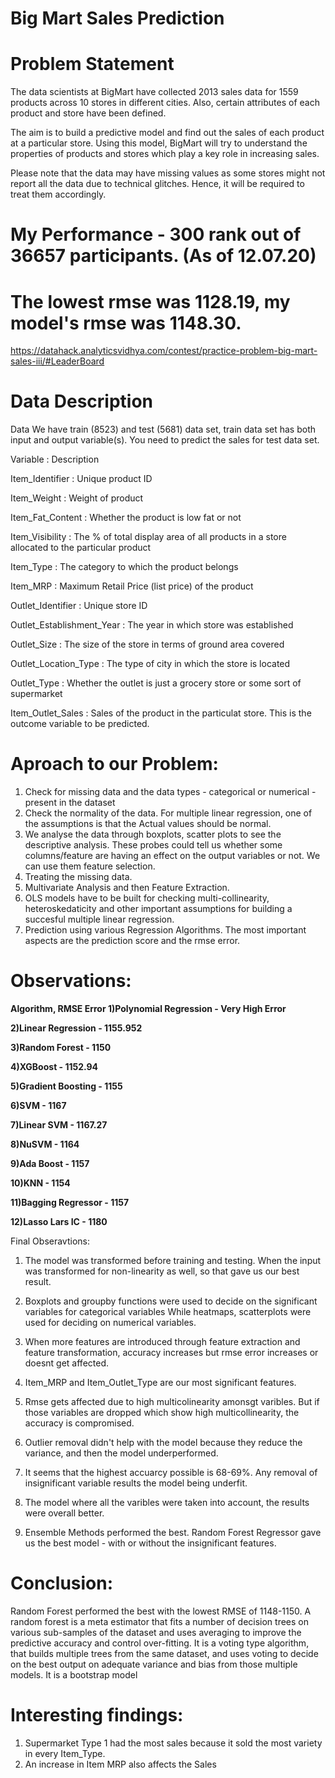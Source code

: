 # Big Mart Sales Prediction

# Problem Statement
The data scientists at BigMart have collected 2013 sales data for 1559 products across 10 stores in different cities. Also, certain attributes of each product and store have been defined.

The aim is to build a predictive model and find out the sales of each product at a particular store. Using this model, BigMart will try to understand the properties of products and stores which play a key role in increasing sales.

Please note that the data may have missing values as some stores might not report all the data due to technical glitches. Hence, it will be required to treat them accordingly.

# My Performance - 300 rank out of 36657 participants. (As of 12.07.20)
# The lowest rmse was 1128.19, my model's rmse was 1148.30.

https://datahack.analyticsvidhya.com/contest/practice-problem-big-mart-sales-iii/#LeaderBoard


# Data Description
Data We have train (8523) and test (5681) data set, train data set has both input and output variable(s). You need to predict the sales for test data set.

Variable : Description

Item_Identifier : Unique product ID

Item_Weight : Weight of product

Item_Fat_Content : Whether the product is low fat or not

Item_Visibility : The % of total display area of all products in a store allocated to the particular product

Item_Type : The category to which the product belongs

Item_MRP : Maximum Retail Price (list price) of the product

Outlet_Identifier : Unique store ID

Outlet_Establishment_Year : The year in which store was established

Outlet_Size : The size of the store in terms of ground area covered

Outlet_Location_Type : The type of city in which the store is located

Outlet_Type : Whether the outlet is just a grocery store or some sort of supermarket

Item_Outlet_Sales : Sales of the product in the particulat store. This is the outcome variable to be predicted.


# Aproach to our Problem:
1) Check for missing data and the data types - categorical or numerical -  present in the dataset 
2) Check the normality of the data. For multiple linear regression, one of the assumptions is that the Actual values should be normal.
3) We analyse the data through boxplots, scatter plots to see the descriptive analysis. These probes could tell us whether some columns/feature are     having an effect on the output variables or not. We can use them feature selection.
4) Treating the missing data. 
5) Multivariate Analysis and then Feature Extraction.
6) OLS models have to be built for checking multi-collinearity, heteroskedaticity and other important assumptions for building a succesful multiple linear regression.
7) Prediction using various Regression Algorithms. The most important aspects are the prediction score and the rmse error.

# Observations:
**Algorithm,	RMSE Error
1)Polynomial Regression -	Very High Error**

**2)Linear Regression -	1155.952**

**3)Random Forest -	1150**

**4)XGBoost	- 1152.94**

**5)Gradient Boosting -	1155**

**6)SVM	- 1167**

**7)Linear SVM -	1167.27**

**8)NuSVM	- 1164**

**9)Ada Boost	- 1157**

**10)KNN	- 1154**

**11)Bagging Regressor -	1157**

**12)Lasso Lars IC	- 1180**

Final Obseravtions: 
1) The model was transformed before training and testing. When the input was transformed for non-linearity as well, so that gave us our best result.

2) Boxplots and groupby functions were used to decide on the significant variables for categorical variables
   While heatmaps, scatterplots were used for deciding on numerical variables.

2) When more features are introduced through feature extraction and feature transformation, accuracy increases but rmse error increases or doesnt get affected.

3) Item_MRP and Item_Outlet_Type are our most significant features.

4) Rmse gets affected due to high multicolinearity amonsgt varibles. But if those variables are dropped which show high multicollinearity, the accuracy is compromised.

5) Outlier removal didn't help with the model because they reduce the variance, and then the model underperformed.

6) It seems that the highest accuarcy possible is 68-69%. Any removal of insignificant variable results the model being underfit.

7) The model where all the varibles were taken into account, the results were overall better.

8) Ensemble Methods performed the best. Random Forest Regressor gave us the best model - with or without the insignificant features.


# Conclusion:
Random Forest performed the best with the lowest RMSE of 1148-1150.
A random forest is a meta estimator that fits a number of decision trees on various sub-samples of the dataset and uses averaging to improve the predictive accuracy and control over-fitting. It is a voting type algorithm, that builds multiple trees from the same dataset, and uses voting to decide on the best output on adequate variance and bias from those multiple models. It is a bootstrap model

# Interesting findings:
1) Supermarket Type 1 had the most sales because it sold the most variety in every Item_Type. 
2) An increase in Item MRP also affects the Sales

